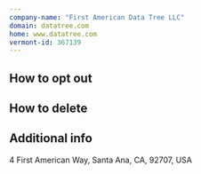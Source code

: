 ```yaml
---
company-name: "First American Data Tree LLC"
domain: datatree.com
home: www.datatree.com
vermont-id: 367139
---
```

## How to opt out




## How to delete




## Additional info




4 First American Way, Santa Ana, CA, 92707, USA













